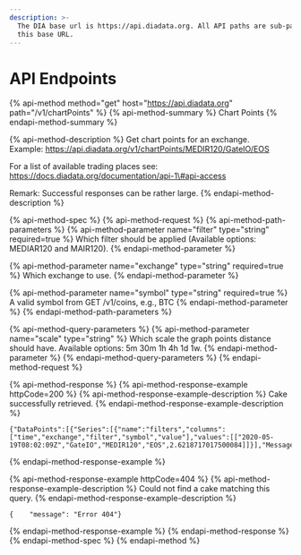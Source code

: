 ```yaml
---
description: >-
  The DIA base url is https://api.diadata.org. All API paths are sub-paths of
  this base URL.
---
```


# API Endpoints

{% api-method method="get" host="https://api.diadata.org" path="/v1/chartPoints" %}
{% api-method-summary %}
Chart Points
{% endapi-method-summary %}

{% api-method-description %}
Get chart points for an exchange.  
Example: https://api.diadata.org/v1/chartPoints/MEDIR120/GateIO/EOS  
  
For a list of available trading places see:  
https://docs.diadata.org/documentation/api-1\#api-access  
  
Remark: Successful responses can be rather large.
{% endapi-method-description %}

{% api-method-spec %}
{% api-method-request %}
{% api-method-path-parameters %}
{% api-method-parameter name="filter" type="string" required=true %}
Which filter should be applied \(Available options: MEDIAR120 and MAIR120\).
{% endapi-method-parameter %}

{% api-method-parameter name="exchange" type="string" required=true %}
Which exchange to use.
{% endapi-method-parameter %}

{% api-method-parameter name="symbol" type="string" required=true %}
A valid symbol from GET /v1/coins, e.g., BTC
{% endapi-method-parameter %}
{% endapi-method-path-parameters %}

{% api-method-query-parameters %}
{% api-method-parameter name="scale" type="string" %}
Which scale the graph points distance should have. Available options: 5m 30m 1h 4h 1d 1w.
{% endapi-method-parameter %}
{% endapi-method-query-parameters %}
{% endapi-method-request %}

{% api-method-response %}
{% api-method-response-example httpCode=200 %}
{% api-method-response-example-description %}
Cake successfully retrieved.
{% endapi-method-response-example-description %}

```
{"DataPoints":[{"Series":[{"name":"filters","columns":["time","exchange","filter","symbol","value"],"values":[["2020-05-19T08:02:09Z","GateIO","MEDIR120","EOS",2.6218717017500084]]}],"Messages":null}]}
```
{% endapi-method-response-example %}

{% api-method-response-example httpCode=404 %}
{% api-method-response-example-description %}
Could not find a cake matching this query.
{% endapi-method-response-example-description %}

```
{    "message": "Error 404"}
```
{% endapi-method-response-example %}
{% endapi-method-response %}
{% endapi-method-spec %}
{% endapi-method %}



